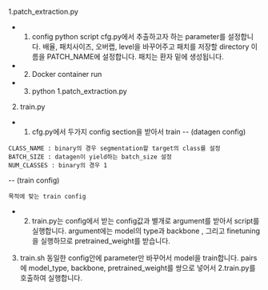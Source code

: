 1.patch_extraction.py 
- 1) config python script cfg.py에서 추출하고자 하는 parameter를 설정합니다.
배율, 패치사이즈, 오버랩, level을 바꾸어주고 패치를 저장할 directory 이름을 PATCH_NAME에 설정합니다. 패치는 환자 밑에 생성됩니다. 
- 2) Docker container run
- 3) python 1.patch_extraction.py

2. train.py
- 1) cfg.py에서 두가지 config section을 받아서 train
-- (datagen config) 
```
CLASS_NAME : binary의 경우 segmentation할 target의 class를 설정
BATCH_SIZE : datagen이 yield하는 batch_size 설정
NUM_CLASSES : binary의 경우 1 
```
-- (train config)
```
목적에 맞는 train config
```
- 2) train.py는 config에서 받는 config값과 별개로 argument를 받아서 script를 실행합니다. argument에는 model의 type과 backbone , 그리고 finetuning을 실행하므로 pretrained_weight를 받습니다.

3. train.sh
동일한 config안에 parameter만 바꾸어서 model을 train합니다.
pairs에 model_type, backbone, pretrained_weight를 쌍으로 넣어서 2.train.py를 호출하여 실행합니다.



